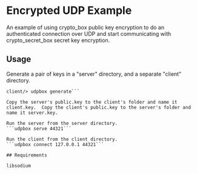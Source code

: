 # Encrypted UDP Example

An example of using crypto_box public key encryption to do an authenticated connection over UDP and start communicating with crypto_secret_box secret key encryption.

## Usage

Generate a pair of keys in a "server" directory, and a separate "client" directory.  
```server/> udpbox generate
client/> udpbox generate```

Copy the server's public.key to the client's folder and name it client.key.  Copy the client's public.key to the server's folder and name it server.key.

Run the server from the server directory.
```udpbox serve 44321```

Run the client from the client directory.
```udpbox connect 127.0.0.1 44321```

## Requirements

libsodium
